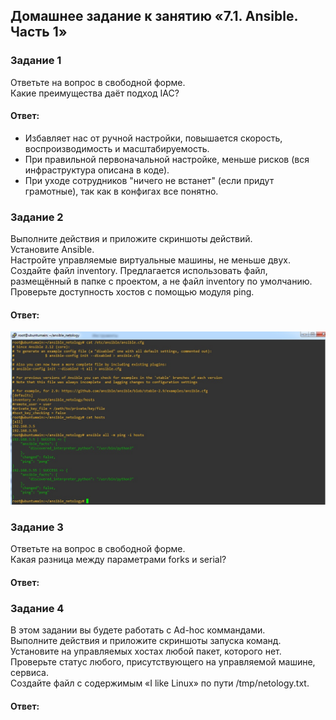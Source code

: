 ## Домашнее задание к занятию «7.1. Ansible. Часть 1»

### Задание 1  
Ответьте на вопрос в свободной форме.  
Какие преимущества даёт подход IAC?  

#### Ответ:  
- Избавляет нас от ручной настройки, повышается скорость, воспроизводимость и масштабируемость.   
- При правильной первоначальной настройке, меньше рисков (вся инфраструктура описана в коде).   
- При уходе сотрудников "ничего не встанет" (если придут грамотные), так как в конфигах все понятно.  


### Задание 2  
Выполните действия и приложите скриншоты действий.  
Установите Ansible.  
Настройте управляемые виртуальные машины, не меньше двух.  
Создайте файл inventory. Предлагается использовать файл, размещённый в папке с проектом, а не файл inventory по умолчанию.  
Проверьте доступность хостов с помощью модуля ping.  

#### Ответ:  
![](https://github.com/networksuperman/netology_dev_ops/blob/main/SLINA-19/IT%20System%20and%20OS%20Linux/img/7-01-1.jpg)  

### Задание 3  
Ответьте на вопрос в свободной форме.  
Какая разница между параметрами forks и serial?  

#### Ответ:  


### Задание 4  
В этом задании вы будете работать с Ad-hoc коммандами.  
Выполните действия и приложите скриншоты запуска команд.  
Установите на управляемых хостах любой пакет, которого нет.  
Проверьте статус любого, присутствующего на управляемой машине, сервиса.  
Создайте файл с содержимым «I like Linux» по пути /tmp/netology.txt.  

#### Ответ:  
